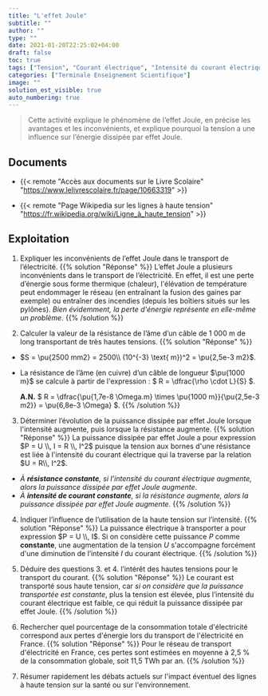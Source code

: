 ```yaml
---
title: "L'effet Joule"
subtitle: ""
author: ""
type: ""
date: 2021-01-20T22:25:02+04:00
draft: false
toc: true
tags: ["Tension", "Courant électrique", "Intensité du courant électrique", "Ligne à haute tension", "Effet Joule"]
categories: ["Terminale Enseignement Scientifique"]
image: ""
solution_est_visible: true
auto_numbering: true
---
```


> Cette activité explique le phénomène de l’effet Joule, en précise les avantages et les inconvénients, et explique pourquoi la tension a une influence sur l’énergie dissipée par effet Joule.

## Documents

- {{< remote "Accès aux documents sur le Livre Scolaire" "https://www.lelivrescolaire.fr/page/10663319" >}}

- {{< remote "Page Wikipedia sur les lignes à haute tension" "https://fr.wikipedia.org/wiki/Ligne_à_haute_tension" >}}

## Exploitation

1. Expliquer les inconvénients de l’effet Joule dans le transport de l’électricité.
{{% solution "Réponse" %}}
L’effet Joule a plusieurs inconvénients dans le transport de l’électricité. En effet, il est une perte d’énergie sous forme thermique (chaleur), l'élévation de température peut endommager le réseau (en entraînant la fusion des gaines par exemple) ou entraîner des incendies (depuis les boîtiers situés sur les pylônes). *Bien évidemment, la perte d'énergie représente en elle-même un problème*.
{{% /solution %}}

2. Calculer la valeur de la résistance de l’âme d’un câble de 1 000 m de long transportant de très hautes tensions.
{{% solution "Réponse" %}}

- $S = \pu{2500 mm2} = 2500\\ (10^{-3} \text{ m})^2 = \pu{2,5e-3 m2}$.

- La résistance de l’âme (en cuivre) d’un câble de longueur $\pu{1000 m}$ se calcule à partir de l'expression : $ R = \dfrac{\rho \cdot L}{S} $.

    **A.N.** $ R = \dfrac{\pu{1,7e-8 \Omega.m} \times \pu{1000 m}}{\pu{2,5e-3 m2}} = \pu{6,8e-3 \Omega} $.
{{% /solution %}}

3. Déterminer l’évolution de la puissance dissipée par effet Joule lorsque l'intensité augmente, puis lorsque la résistance augmente.
{{% solution "Réponse" %}}
La puissance dissipée par effet Joule a pour expression $P = U \\, I = R \\, I^2$ puisque la tension aux bornes d'une résistance est liée à l'intensité du courant électrique qui la traverse par la relation $U = R\\, I^2$.

- *À **résistance constante**, si l’intensité du courant électrique augmente, alors la puissance dissipée par effet Joule augmente*.
- *À **intensité de courant constante**, si la résistance augmente, alors la puissance dissipée par effet Joule augmente.*
{{% /solution %}}

4. Indiquer l’influence de l’utilisation de la haute tension sur l’intensité.
{{% solution "Réponse" %}}
La puissance électrique à transporter a pour expression $P = U \\, I$. Si on considère cette puissance $P$ comme **constante**, une augmentation de la tension $U$ s'accompagne forcément d'une diminution de l’intensité $I$ du courant électrique.
{{% /solution %}}

5. Déduire des questions 3. et 4. l’intérêt des hautes tensions pour le transport du courant.
{{% solution "Réponse" %}}
Le courant est transporté sous haute tension, car *si on considère que la puissance transportée est constante*, plus la tension est élevée, plus l’intensité du courant électrique est faible, ce qui réduit la puissance dissipée par effet Joule.
{{% /solution %}}

6. Rechercher quel pourcentage de la consommation totale d'électricité correspond aux pertes d'énergie lors du transport de l'électricité en France.
{{% solution "Réponse" %}}
Pour le réseau de transport d'électricité en France, ces pertes sont estimées en moyenne à 2,5&nbsp;% de la consommation globale, soit 11,5 TWh par an.
{{% /solution %}}

7. Résumer rapidement les débats actuels sur l'impact éventuel des lignes à haute tension sur la santé ou sur l'environnement.
